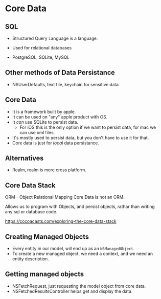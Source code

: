 # Core Data

## SQL

* Structured Query Language is a language. 
* Used for relational databases

* PostgreSQL, SQLite, MySQL

## Other methods of Data Persistance

* NSUserDefaults, text file, keychain for sensitive data.

## Core Data

* It is a framework built by apple.
* It can be used on "any" apple product with OS.
* It *can* use SQLite to persist data. 
  - For iOS this is the only option if we want to persist data, for mac we can use xml files. 
* It's mostly used to persist data, but you don't have to use it for that.
* Core data is just for *local* data persistance. 

## Alternatives

* Realm, realm is more cross platform.

## Core Data Stack

ORM - Object Relational Mapping
Core Data is not an ORM.

Allows us to program with Objects, and persist objects, rathar than writing any sql or database code.

https://cocoacasts.com/exploring-the-core-data-stack

## Creating Managed Objects

* Every entity in our model, will end up as an `NSManagedObject`.
* To create a new managed object, we need a context, and we need an entity description.

## Getting managed objects

* NSFetchRequest, just requesting the model object from core data.
* NSFetchedResultsController helps get and display the data.
